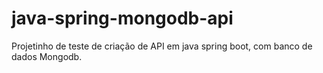# java-spring-mongodb-api
Projetinho de teste de criação de API em java spring boot, com banco de dados Mongodb.
